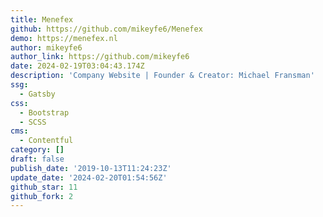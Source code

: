 ```yaml
---
title: Menefex
github: https://github.com/mikeyfe6/Menefex
demo: https://menefex.nl
author: mikeyfe6
author_link: https://github.com/mikeyfe6
date: 2024-02-19T03:04:43.174Z
description: 'Company Website | Founder & Creator: Michael Fransman'
ssg:
  - Gatsby
css:
  - Bootstrap
  - SCSS
cms:
  - Contentful
category: []
draft: false
publish_date: '2019-10-13T11:24:23Z'
update_date: '2024-02-20T01:54:56Z'
github_star: 11
github_fork: 2
---
```

